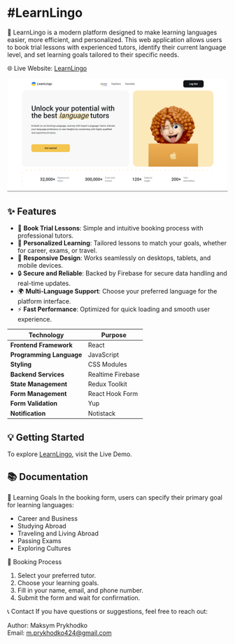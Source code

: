 #LearnLingo
===
🌟 LearnLingo is a modern platform designed to make learning languages easier, more efficient, and personalized. This web application allows users to book trial lessons with experienced tutors, identify their current language level, and set learning goals tailored to their specific needs.

🌐 Live Website: [LearnLingo](https://learn-lingo-chi-khaki.vercel.app)

![](./public/screen.png)

✨ Features
---
- 📅 **Book Trial Lessons**: Simple and intuitive booking process with professional tutors.
- 🎯 **Personalized Learning**: Tailored lessons to match your goals, whether for career, exams, or travel.
- 📱 **Responsive Design**: Works seamlessly on desktops, tablets, and mobile devices.
- 🔒 **Secure and Reliable**: Backed by Firebase for secure data handling and real-time updates.
- 🌍 **Multi-Language Support**: Choose your preferred language for the platform interface.
- ⚡ **Fast Performance**: Optimized for quick loading and smooth user experience.

| Technology | Purpose |
|-----------------------|----------------------------------------------|
| **Frontend Framework** | React |
| **Programming Language** | JavaScript |
| **Styling** | CSS Modules |
| **Backend Services** | Realtime Firebase |
| **State Management** | Redux Toolkit |
| **Form Management** | React Hook Form |
| **Form Validation** | Yup |
| **Notification** | Notistack |

💡 Getting Started
---
To explore [LearnLingo](https://learn-lingo-chi-khaki.vercel.app), visit the Live Demo.

📚 Documentation
---
📌 Learning Goals
In the booking form, users can specify their primary goal for learning languages:

- Career and Business
- Studying Abroad
- Traveling and Living Abroad
- Passing Exams
- Exploring Cultures

📌 Booking Process

1. Select your preferred tutor.
2. Choose your learning goals.
3. Fill in your name, email, and phone number.
4. Submit the form and wait for confirmation.

📞 Contact
If you have questions or suggestions, feel free to reach out:

Author: Maksym Prykhodko \
Email: m.prykhodko424@gmail.com
